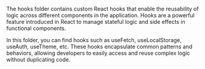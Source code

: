 The hooks folder contains custom React hooks that enable the reusability of logic across different components in the application. Hooks are a powerful feature introduced in React to manage stateful logic and side effects in functional components.

In this folder, you can find hooks such as useFetch, useLocalStorage, useAuth, useTheme, etc. These hooks encapsulate common patterns and behaviors, allowing developers to easily access and reuse complex logic without duplicating code.

